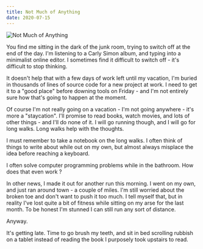 ```yaml
---
title: Not Much of Anything
date: 2020-07-15
---
```


![Not Much of Anything](https://source.unsplash.com/Pll7AP6NFpY/1600x900)

You find me sitting in the dark of the junk room, trying to switch off at the end of the day. I'm listening to a Carly Simon album, and typing into a minimalist online editor. I sometimes find it difficult to switch off - it's difficult to stop thinking.

It doesn't help that with a few days of work left until my vacation, I'm buried in thousands of lines of source code for a new project at work. I need to get it to a "good place" before downing tools on Friday - and I'm not entirely sure how that's going to happen at the moment.

Of course I'm not really going on a vacation - I'm not going anywhere - it's more a "staycation". I'll promise to read books, watch movies, and lots of other things - and I'll do none of it. I will go running though, and I will go for long walks. Long walks help with the thoughts.

I must remember to take a notebook on the long walks. I often think of things to write about while out on my own, but almost always misplace the idea before reaching a keyboard.

I often solve computer programming problems while in the bathroom. How does that even work ?

In other news, I made it out for another run this morning. I went on my own, and just ran around town - a couple of miles. I'm still worried about the broken toe and don't want to push it too much. I tell myself that, but in reality I've lost quite a bit of fitness while sitting on my arse for the last month. To be honest I'm stunned I can still run any sort of distance.

Anyway.

It's getting late. Time to go brush my teeth, and sit in bed scrolling rubbish on a tablet instead of reading the book I purposely took upstairs to read.
